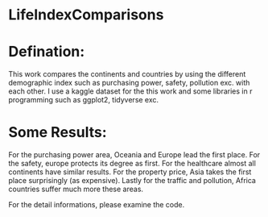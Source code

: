 # LifeIndexComparisons

# Defination:
This work compares the continents and countries by using the different demographic index such as purchasing power, safety, pollution exc. with each other. I use a kaggle dataset for the this work  and some libraries in r programming such as ggplot2, tidyverse exc.

# Some Results:

For the purchasing power area, Oceania and Europe lead the first place.
For the safety, europe protects its degree as first. 
For the healthcare almost all continents have similar results.
For the property price, Asia takes the first place surprisingly (as expensive).
Lastly for the traffic and pollution, Africa countries suffer much more these areas.

For the detail informations, please examine the code.
